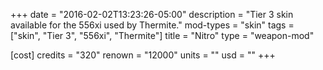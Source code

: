 +++
date = "2016-02-02T13:23:26-05:00"
description = "Tier 3 skin available for the 556xi used by Thermite."
mod-types = "skin"
tags = ["skin", "Tier 3", "556xi", "Thermite"]
title = "Nitro"
type = "weapon-mod"

[cost]
  credits = "320"
  renown = "12000"
  units = ""
  usd = ""
+++
